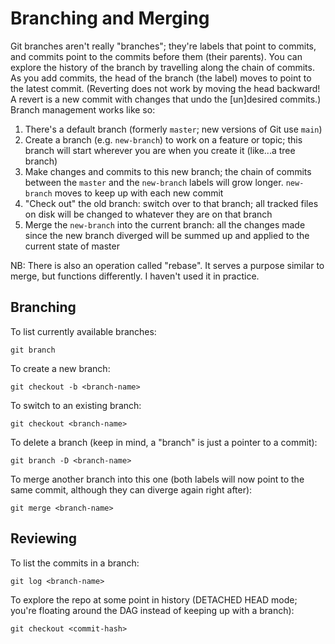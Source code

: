# Branching and Merging

Git branches aren't really "branches"; they're labels that point to commits, and commits point to the commits before them (their parents). You can explore the history of the branch by travelling along the chain of commits. As you add commits, the head of the branch (the label) moves to point to the latest commit. (Reverting does not work by moving the head backward! A revert is a new commit with changes that undo the [un]desired commits.) Branch management works like so:

  1. There's a default branch (formerly `master`; new versions of Git use `main`)
  2. Create a branch (e.g. `new-branch`) to work on a feature or topic; this branch will start wherever you are when you create it (like...a tree branch)
  3. Make changes and commits to this new branch; the chain of commits between the `master` and the `new-branch` labels will grow longer. `new-branch` moves to keep up with each new commit
  4. "Check out" the old branch: switch over to that branch; all tracked files on disk will be changed to whatever they are on that branch
  5. Merge the `new-branch` into the current branch: all the changes made since the new branch diverged will be summed up and applied to the current state of master

NB: There is also an operation called "rebase". It serves a purpose similar to merge, but functions differently. I haven't used it in practice.

## Branching

To list currently available branches:

    git branch

To create a new branch:

    git checkout -b <branch-name>

To switch to an existing branch:

    git checkout <branch-name>

To delete a branch (keep in mind, a "branch" is just a pointer to a commit):

    git branch -D <branch-name>

To merge another branch into this one (both labels will now point to the same commit, although they can diverge again right after):

    git merge <branch-name>

## Reviewing

To list the commits in a branch:

    git log <branch-name>

To explore the repo at some point in history (DETACHED HEAD mode; you're floating around the DAG instead of keeping up with a branch):

    git checkout <commit-hash>

